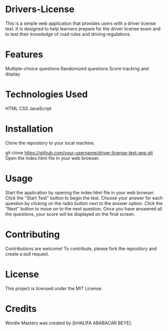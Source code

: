 # Drivers-License
  This is a simple web application that provides users with a driver license test. It is designed to help learners prepare for the driver license exam and to test their knowledge of road rules and driving regulations.

# Features
  Multiple-choice questions
  Randomized questions
  Score tracking and display
  
# Technologies Used
  HTML
  CSS
  JavaScript
  
# Installation
  Clone the repository to your local machine.
  
  git clone https://github.com/your-username/driver-license-test-app.git
  Open the index.html file in your web browser.
  
# Usage
  Start the application by opening the index.html file in your web browser.
  Click the "Start Test" button to begin the test.
  Choose your answer for each question by clicking on the radio button next to the answer option.
  Click the "Next" button to move on to the next question.
  Once you have answered all the questions, your score will be displayed on the final screen.

# Contributing
  Contributions are welcome! To contribute, please fork the repository and create a pull request.

# License
This project is licensed under the MIT License.

# Credits
Wordle Masters was created by [kHALIFA ABABACAR BEYE].
